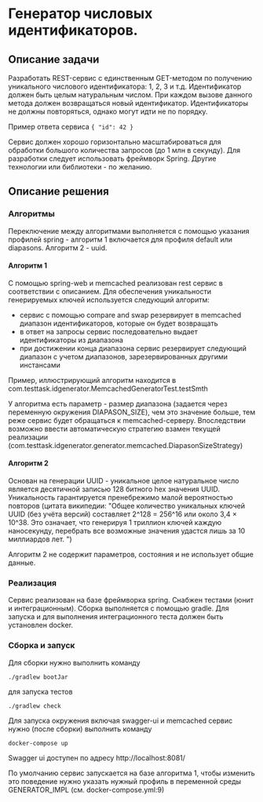 # Генератор числовых идентификаторов.

## Описание задачи

Разработать REST-сервис с единственным GET-методом по получению уникального 
числового идентификатора: 1, 2, 3 и т.д. Идентификатор должен быть целым 
натуральным числом. При каждом вызове данного метода должен возвращаться новый 
идентификатор. Идентификаторы не должны повторяться, однако могут идти не 
по порядку.

Пример ответа сервиса
`{
  "id": 42
}`

Сервис должен хорошо горизонтально масштабироваться для обработки большого 
количества запросов (до 1 млн в секунду). Для разработки следует использовать 
фреймворк Spring. Другие технологии или библиотеки - по желанию.

## Описание решения

### Алгоритмы

Переключение между алгоритмами выполняется с помощью указания профилей spring - алгоритм 1 
включается для профиля default или diapasons. Алгоритм 2 - uuid.

#### Алгоритм 1
С помощью spring-web и memcached реализован rest сервис в соответствии с описанием. 
Для обеспечения уникальности генерируемых ключей используется следующий алгоритм:
- сервис с помощью compare and swap резервирует в memcached диапазон идентификаторов, 
которые он будет возвращать
- в ответ на запросы сервис последовательно выдает идентификаторы из диапазона
- при достижении конца диапазона сервис резервирует следующий диапазон с учетом 
диапазонов, зарезервированных другими инстансами

Пример, иллюстрирующий алгоритм находится в 
com.testtask.idgenerator.MemcachedGeneratorTest.testSmth

У алгоритма есть параметр - размер диапазона (задается через переменную окружения 
DIAPASON_SIZE), чем это значение больше, тем реже сервис будет обращаться к 
memcached-серверу. Впоследствии возможно ввести автоматическую стратегию взамен текущей
реализации (com.testtask.idgenerator.generator.memcached.DiapasonSizeStrategy)

#### Алгоритм 2

Основан на генерации UUID - уникальное целое натуральное число является десятичной 
записью 128 битного hex значения UUID. Уникальность гарантируется пренебрежимо малой 
вероятностью повторов (цитата википедии: "Общее количество уникальных ключей UUID 
(без учёта версий) составляет 2^128 = 256^16 или около 3,4 × 10^38. Это означает, что 
генерируя 1 триллион ключей каждую наносекунду, перебрать все возможные значения 
удастся лишь за 10 миллиардов лет. ")

Алгоритм 2 не содержит параметров, состояния и не использует общие данные. 

### Реализация

Сервис реализован на базе фреймворка spring. Снабжен тестами (юнит и интеграционным).
Сборка выполняется с помощью gradle. Для запуска и для выполнения интеграционного
теста должен быть установлен docker.

### Сборка и запуск

Для сборки нужно выполнить команду

`./gradlew bootJar`

для запуска тестов

`./gradlew check`

Для запуска окружения включая swagger-ui и memcached сервис нужно (после сборки) выполнить команду

`docker-compose up`

Swagger ui доступен по адресу http://localhost:8081/

По умолчанию сервис запускается на базе алгоритма 1, чтобы изменить это поведение нужно указать 
нужный профиль в переменной среды GENERATOR_IMPL (см. docker-compose.yml:9) 
